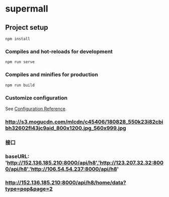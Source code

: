 # supermall

## Project setup
```
npm install
```

### Compiles and hot-reloads for development
```
npm run serve
```

### Compiles and minifies for production
```
npm run build
```

### Customize configuration
See [Configuration Reference](https://cli.vuejs.org/config/).

### http://s3.mogucdn.com/mlcdn/c45406/180828_550k23i82cbibh32602fl43jc9aid_800x1200.jpg_560x999.jpg

### 接口
### baseURL: 'http://152.136.185.210:8000/api/h8','http://123.207.32.32:8000/api/h8','http://106.54.54.237:8000/api/h8'
### http://152.136.185.210:8000/api/h8/home/data?type=pop&page=2